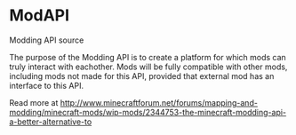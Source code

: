 # ModAPI
Modding API source

The purpose of the Modding API is to create a platform for which mods can truly interact with eachother. 
Mods will be fully compatible with other mods, including mods not made for this API, provided that external
mod has an interface to this API.

Read more at 
http://www.minecraftforum.net/forums/mapping-and-modding/minecraft-mods/wip-mods/2344753-the-minecraft-modding-api-a-better-alternative-to
